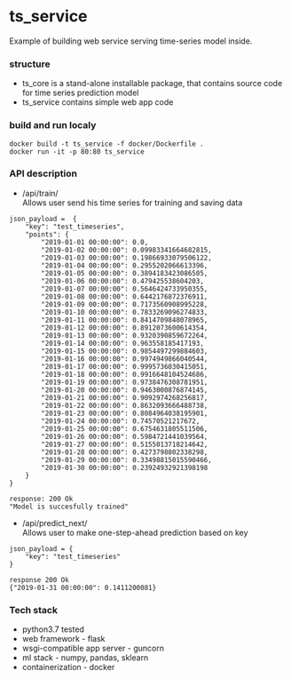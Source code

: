 # ts_service
Example of building web service serving time-series model inside.

### structure
* ts_core is a stand-alone installable package, that contains source code
for time series prediction model
* ts_service contains simple web app code  

### build and run localy
```
docker build -t ts_service -f docker/Dockerfile .  
docker run -it -p 80:80 ts_service
```

### API description
* /api/train/  
Allows user send his time series for training and saving data

```
json_payload =  {
    "key": "test_timeseries",
    "points": {
        "2019-01-01 00:00:00": 0.0,
        "2019-01-02 00:00:00": 0.09983341664682815,
        "2019-01-03 00:00:00": 0.19866933079506122,
        "2019-01-04 00:00:00": 0.2955202066613396,
        "2019-01-05 00:00:00": 0.3894183423086505,
        "2019-01-06 00:00:00": 0.479425538604203,
        "2019-01-07 00:00:00": 0.5646424733950355,
        "2019-01-08 00:00:00": 0.6442176872376911,
        "2019-01-09 00:00:00": 0.7173560908995228,
        "2019-01-10 00:00:00": 0.7833269096274833,
        "2019-01-11 00:00:00": 0.8414709848078965,
        "2019-01-12 00:00:00": 0.8912073600614354,
        "2019-01-13 00:00:00": 0.9320390859672264,
        "2019-01-14 00:00:00": 0.963558185417193,
        "2019-01-15 00:00:00": 0.9854497299884603,
        "2019-01-16 00:00:00": 0.9974949866040544,
        "2019-01-17 00:00:00": 0.9995736030415051,
        "2019-01-18 00:00:00": 0.9916648104524686,
        "2019-01-19 00:00:00": 0.9738476308781951,
        "2019-01-20 00:00:00": 0.9463000876874145,
        "2019-01-21 00:00:00": 0.9092974268256817,
        "2019-01-22 00:00:00": 0.8632093666488738,
        "2019-01-23 00:00:00": 0.8084964038195901,
        "2019-01-24 00:00:00": 0.74570521217672,
        "2019-01-25 00:00:00": 0.6754631805511506,
        "2019-01-26 00:00:00": 0.5984721441039564,
        "2019-01-27 00:00:00": 0.5155013718214642,
        "2019-01-28 00:00:00": 0.4273798802338298,
        "2019-01-29 00:00:00": 0.33498815015590466,
        "2019-01-30 00:00:00": 0.23924932921398198
    }
}
```

```
response: 200 Ok   
"Model is succesfully trained"
```

* /api/predict_next/  
Allows user to make one-step-ahead prediction based on key

```
json_payload = {  
    "key": "test_timeseries"  
}  
```

```
response 200 Ok
{"2019-01-31 00:00:00": 0.1411200081}
```

### Tech stack
* python3.7 tested
* web framework - flask
* wsgi-compatible app server - guncorn
* ml stack - numpy, pandas, sklearn
* containerization - docker
